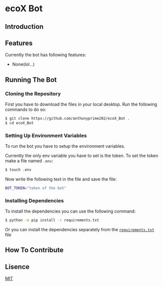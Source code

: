 # ecoX Bot
## Introduction 

## Features
Currently the bot has following features:
- None(*lol...*)

## Running The Bot 

### Cloning the Repository
First you have to download the files in your local desktop. Run the following commands to do so:
```bash
$ git clone https://github.com/anthonyprime202/ecoX_Bot .
$ cd ecoX_Bot
```

### Setting Up Environment Variables
To run the bot you have to setup the environment variables.

Currently the only env variable you have to set is the token. To set the token make a file named `.env`:
```bash
$ touch .env
```
Now write the following text in the file and save the file:
```bash
BOT_TOKEN="token of the bot"
```

### Installing Dependencies 
To install the dependencies you can use the following command:
```bash 
$ python -m pip install -r requirements.txt 
```
Or you can install the dependencies separately from the [`requirements.txt`](https://github.com/anthonyprime202/ecoX_Bot/blob/main/requirements.txt) file

## How To Contribute 

## Lisence
[MIT](https://github.com/anthonyprime202/ecoX_Bot/blob/main/LISENCE)